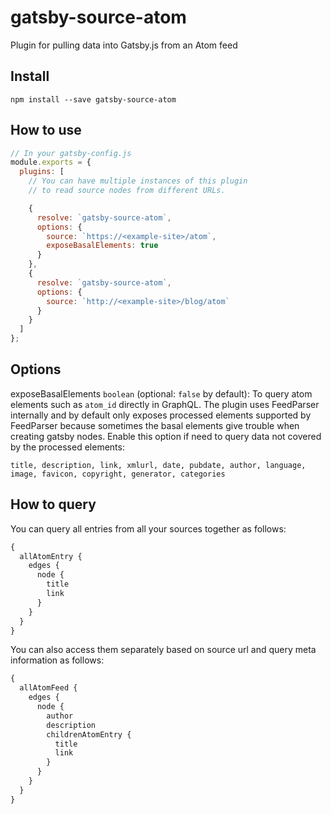 # gatsby-source-atom

Plugin for pulling data into Gatsby.js from an Atom feed

## Install

`npm install --save gatsby-source-atom`

## How to use

```javascript
// In your gatsby-config.js
module.exports = {
  plugins: [
    // You can have multiple instances of this plugin
    // to read source nodes from different URLs.

    {
      resolve: `gatsby-source-atom`,
      options: {
        source: `https://<example-site>/atom`,
        exposeBasalElements: true
      }
    },
    {
      resolve: `gatsby-source-atom`,
      options: {
        source: `http://<example-site>/blog/atom`
      }
    }
  ]
};
```

## Options

exposeBasalElements `boolean` (optional: `false` by default): To query atom elements such as `atom_id` directly in GraphQL.
The plugin uses FeedParser internally and by default only exposes processed elements supported by FeedParser because sometimes the basal elements give trouble when creating gatsby nodes. Enable this option if need to query data not covered by the processed elements:

`title, description, link, xmlurl, date, pubdate, author, language, image, favicon, copyright, generator, categories`

## How to query

You can query all entries from all your sources together as follows:

```graphql
{
  allAtomEntry {
    edges {
      node {
        title
        link
      }
    }
  }
}
```

You can also access them separately based on source url and query meta information as follows:

```graphql
{
  allAtomFeed {
    edges {
      node {
        author
        description
        childrenAtomEntry {
          title
          link
        }
      }
    }
  }
}
```
